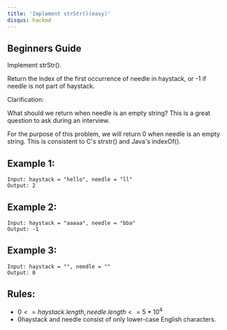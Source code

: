 ```yaml
---
title: 'Implement strStr()(easy)'
disqus: hackmd
---
```


## Beginners Guide

Implement strStr().

Return the index of the first occurrence of needle in haystack, or -1 if needle is not part of haystack.

Clarification:

What should we return when needle is an empty string? This is a great question to ask during an interview.

For the purpose of this problem, we will return 0 when needle is an empty string. This is consistent to C's strstr() and Java's indexOf().


Example 1:
---
```go=
Input: haystack = "hello", needle = "ll"
Output: 2
```

Example 2:
---
```go=
Input: haystack = "aaaaa", needle = "bba"
Output: -1
```

Example 3:
---
```go=
Input: haystack = "", needle = ""
Output: 0
```

Rules:
---
* $0 <= haystack.length, needle.length <= 5 * 10^4$
* 0haystack and needle consist of only lower-case English characters.